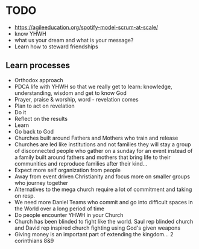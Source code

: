 # TODO
* https://agileeducation.org/spotify-model-scrum-at-scale/
* know YHWH
* what us your dream and what is your message?
* Learn how to steward friendships

## Learn processes
* Orthodox approach
* PDCA life with YHWH so that we really get to learn: knowledge, understanding, wisdom and get to know God
 * Prayer, praise & worship, word - revelation comes
 * Plan to act on revelation
 * Do it
 * Reflect on the results
 * Learn
 * Go back to God
* Churches built around Fathers and Mothers who train and release
 * Churches are led like institutions and not families they will stay a group of disconnected people who gather on a sunday for an event instead of a family built around fathers and mothers that bring life to their communities and reproduce families after their kind...
* Expect more self organization from people
* Away from event driven Christianity and focus more on smaller groups who journey together
* Alternatives to the mega church require a lot of commitment and taking on resp.
* We need more Daniel Teams who commit and go into difficult spaces in the World over a long period of time
* Do people encounter YHWH in your Church
* Church has been blinded to fight like the world. Saul rep blinded church and David rep inspired church fighting using God's given weapons
* Giving money is an important part of extending the kingdom... 2 corinthians 8&9
